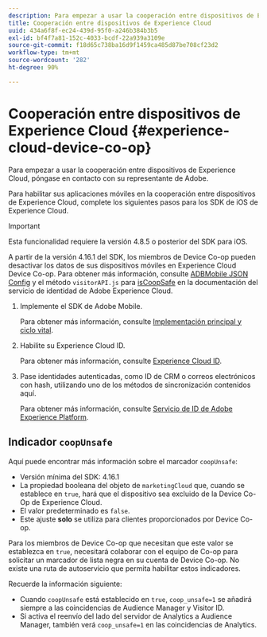 ```yaml
---
description: Para empezar a usar la cooperación entre dispositivos de Experience Cloud, póngase en contacto con su representante de Adobe.
title: Cooperación entre dispositivos de Experience Cloud
uuid: 434a6f8f-ec24-439d-95f0-a246b384b3b5
exl-id: bf4f7a81-152c-4033-bcdf-22a939a3109e
source-git-commit: f18d65c738ba16d9f1459ca485d87be708cf23d2
workflow-type: tm+mt
source-wordcount: '282'
ht-degree: 90%

---
```


# Cooperación entre dispositivos de Experience Cloud {#experience-cloud-device-co-op}

Para empezar a usar la cooperación entre dispositivos de Experience Cloud, póngase en contacto con su representante de Adobe.

Para habilitar sus aplicaciones móviles en la cooperación entre dispositivos de Experience Cloud, complete los siguientes pasos para los SDK de iOS de Experience Cloud.

>[!IMPORTANT]
>
>Esta funcionalidad requiere la versión 4.8.5 o posterior del SDK para iOS.

A partir de la versión 4.16.1 del SDK, los miembros de Device Co-op pueden desactivar los datos de sus dispositivos móviles en Experience Cloud Device Co-op. Para obtener más información, consulte [ADBMobile JSON Config](/help/ios/configuration/json-config/json-config.md) y el método `visitorAPI.js` para [isCoopSafe](https://experienceleague.adobe.com/docs/id-service/using/id-service-api/configurations/coopsafe.html) en la documentación del servicio de identidad de Adobe Experience Cloud.

1. Implemente el SDK de Adobe Mobile.

   Para obtener más información, consulte [Implementación principal y ciclo vital](/help/ios/getting-started/dev-qs.md).
1. Habilite su Experience Cloud ID.

   Para obtener más información, consulte [Experience Cloud ID](/help/ios/marketing-cloud/mcvid.md).
1. Pase identidades autenticadas, como ID de CRM o correos electrónicos con hash, utilizando uno de los métodos de sincronización contenidos aquí.

   Para obtener más información, consulte [Servicio de ID de Adobe Experience Platform](/help/ios/marketing-cloud/mc-methods.md).

## Indicador `coopUnsafe`

Aquí puede encontrar más información sobre el marcador `coopUnsafe`:

* Versión mínima del SDK: 4.16.1
* La propiedad booleana del objeto de `marketingCloud` que, cuando se establece en `true`, hará que el dispositivo sea excluido de la Device Co-Op de Experience Cloud.
* El valor predeterminado es `false`.
* Este ajuste **solo** se utiliza para clientes proporcionados por Device Co-op.

Para los miembros de Device Co-op que necesitan que este valor se establezca en `true`, necesitará colaborar con el equipo de Co-op para solicitar un marcador de lista negra en su cuenta de Device Co-op. No existe una ruta de autoservicio que permita habilitar estos indicadores.

Recuerde la información siguiente:

* Cuando `coopUnsafe` está establecido en `true`, `coop_unsafe=1` se añadirá siempre a las coincidencias de Audience Manager y Visitor ID.
* Si activa el reenvío del lado del servidor de Analytics a Audience Manager, también verá `coop_unsafe=1` en las coincidencias de Analytics.
